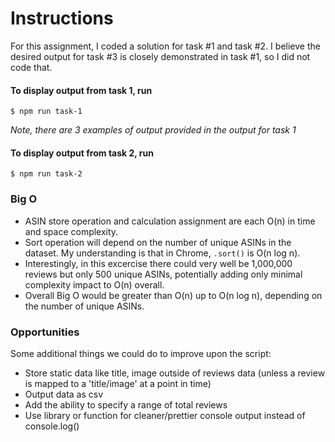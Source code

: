# Instructions

For this assignment, I coded a solution for task #1 and task #2.  I believe the desired output for task #3 is closely demonstrated in task #1, so I did not code that.

#### To display output from task 1, run

`$ npm run task-1`

_Note, there are 3 examples of output provided in the output for task 1_

#### To display output from task 2, run

`$ npm run task-2`

### Big O

- ASIN store operation and calculation assignment are each O(n) in time and space complexity.
- Sort operation will depend on the number of unique ASINs in the dataset.  My understanding is that in Chrome, `.sort()` is O(n log n).
- Interestingly, in this excercise there could very well be 1,000,000 reviews but only 500 unique ASINs, potentially adding only minimal complexity impact to O(n) overall.
- Overall Big O would be greater than O(n) up to O(n log n), depending on the number of unique ASINs.

### Opportunities

Some additional things we could do to improve upon the script:
 - Store static data like title, image outside of reviews data (unless a review is mapped to a 'title/image' at a point in time)
 - Output data as csv
 - Add the ability to specify a range of total reviews
 - Use library or function for cleaner/prettier console output instead of console.log()